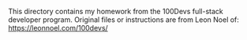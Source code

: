 This directory contains my homework from the 100Devs full-stack developer program. 
Original files or instructions are from Leon Noel of: https://leonnoel.com/100devs/
